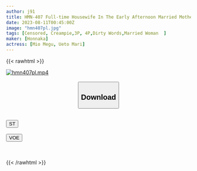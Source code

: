 ```yaml
---
author: j91
title: HMN-407 Full-time Housewife In The Early Afternoon Married Motherhood Apartment ~ The Happy Daily Life Of Friendly Wives Who Love Their Husbands While Their Husbands Are Absent ~ Megu Mio Mari Ueto
date: 2023-08-11T00:45:00Z
image: "hmn407pl.jpg"
tags: [Censored, Creampie,3P, 4P,Dirty Words,Married Woman	]
maker: [Honnaka]
actress: [Mio Megu, Ueto Mari]
---
```



{{< rawhtml >}}

<div class="video" data-videoid="klmWmM0QQzIOVJk">
    <a href="javascript:;">
        <img src="https://my.j91.asia/posts/hmn407pl/hmn407pl.jpg" width="WIDTH" height="HEIGHT" alt="hmn407pl.mp4" loading="lazy">
    </a>
</div>

<script type="text/javascript" src="https://j91.asia/asset/on-demand-st.js"></script>

<br>
  <link rel="stylesheet" href="https://j91.asia/asset/bs5.css">
  
  <center>
  <button class="btn btn-primary" type="button" data-bs-toggle="collapse" data-bs-target=".multi-collapse" aria-expanded="false" aria-controls="multiCollapseExample1 multiCollapseExample2"><h2>Download</h2></button></center>
</p>
<div class="row">
  <div class="col">
    <div class="collapse multi-collapse" id="multiCollapseExample1">
      <div class="card card-body">
	      	      <br>
<div class="buttons">  
<a href="https://streamtape.to/v/klmWmM0QQzIOVJk"><button class="btn-hover color-3"><i class="fa fa-download"></i> ST</button></a></div>
    </div>
  </div>
</div>
  <div class="col">
    <div class="collapse multi-collapse" id="multiCollapseExample2">
      <div class="card card-body">
	      <br>
<div class="buttons">
    <a href="https://voe.sx/ahwispthtazn"><button class="btn-hover color-9"><i class="fa fa-download"></i> VOE</button></a></div>
<br><br>
      </div>
    </div>
  </div>
</div>

{{< /rawhtml >}}